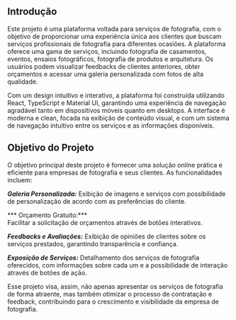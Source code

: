 ## Introdução
Este projeto é uma plataforma voltada para serviços de fotografia, com o objetivo de proporcionar uma experiência única aos clientes que buscam serviços profissionais de fotografia para diferentes ocasiões. A plataforma oferece uma gama de serviços, incluindo fotografia de casamentos, eventos, ensaios fotográficos, fotografia de produtos e arquitetura. Os usuários podem visualizar feedbacks de clientes anteriores, obter orçamentos e acessar uma galeria personalizada com fotos de alta qualidade.

Com um design intuitivo e interativo, a plataforma foi construída utilizando React, TypeScript e Material UI, garantindo uma experiência de navegação agradável tanto em dispositivos móveis quanto em desktops. A interface é moderna e clean, focada na exibição de conteúdo visual, e com um sistema de navegação intuitivo entre os serviços e as informações disponíveis.

## Objetivo do Projeto

O objetivo principal deste projeto é fornecer uma solução online prática e eficiente para empresas de fotografia e seus clientes. As funcionalidades incluem:

***Galeria Personalizada:*** 
Exibição de imagens e serviços com possibilidade de personalização de acordo com as preferências do cliente.

*** Orçamento Gratuito:***  
Facilitar a solicitação de orçamentos através de botões interativos.

***Feedbacks e Avaliações:*** 
Exibição de opiniões de clientes sobre os serviços prestados, garantindo transparência e confiança.

***Exposição de Serviços:*** 
Detalhamento dos serviços de fotografia oferecidos, com informações sobre cada um e a possibilidade de interação através de botões de ação.

Esse projeto visa, assim, não apenas apresentar os serviços de fotografia de forma atraente, mas também otimizar o processo de contratação e feedback, contribuindo para o crescimento e visibilidade da empresa de fotografia.


